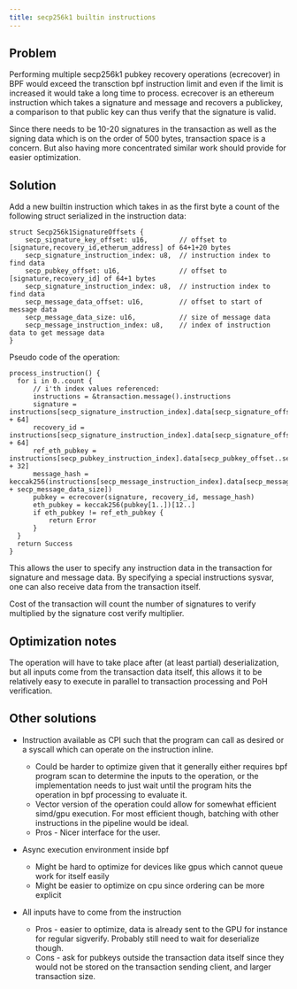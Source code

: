 ```yaml
---
title: secp256k1 builtin instructions
---
```


## Problem

Performing multiple secp256k1 pubkey recovery operations (ecrecover) in BPF
would exceed the transction bpf instruction limit and even if the limit is
increased it would take a long time to process. ecrecover is an ethereum
instruction which takes a signature and message and recovers a publickey, a
comparison to that public key can thus verify that the signature is valid.

Since there needs to be 10-20 signatures in the transaction as well as the
signing data which is on the order of 500 bytes, transaction space is a concern.
But also having more concentrated similar work should provide for easier
optimization.

## Solution

Add a new builtin instruction which takes in as the first byte a count of the
following struct serialized in the instruction data:

```
struct Secp256k1SignatureOffsets {
    secp_signature_key_offset: u16,        // offset to [signature,recovery_id,etherum_address] of 64+1+20 bytes
    secp_signature_instruction_index: u8,  // instruction index to find data
    secp_pubkey_offset: u16,               // offset to [signature,recovery_id] of 64+1 bytes
    secp_signature_instruction_index: u8,  // instruction index to find data
    secp_message_data_offset: u16,         // offset to start of message data
    secp_message_data_size: u16,           // size of message data
    secp_message_instruction_index: u8,    // index of instruction data to get message data
}
```

Pseudo code of the operation:
```
process_instruction() {
  for i in 0..count {
      // i'th index values referenced:
      instructions = &transaction.message().instructions
      signature = instructions[secp_signature_instruction_index].data[secp_signature_offset..secp_signature_offset + 64]
      recovery_id = instructions[secp_signature_instruction_index].data[secp_signature_offset + 64]
      ref_eth_pubkey = instructions[secp_pubkey_instruction_index].data[secp_pubkey_offset..secp_pubkey_offset + 32]
      message_hash = keccak256(instructions[secp_message_instruction_index].data[secp_message_data_offset..secp_message_data_offset + secp_message_data_size])
      pubkey = ecrecover(signature, recovery_id, message_hash)
      eth_pubkey = keccak256(pubkey[1..])[12..]
      if eth_pubkey != ref_eth_pubkey {
          return Error
      }
  }
  return Success
}
```

This allows the user to specify any instruction data in the transaction for
signature and message data. By specifying a special instructions sysvar, one can
also receive data from the transaction itself.

Cost of the transaction will count the number of signatures to verify multiplied
by the signature cost verify multiplier.

## Optimization notes

The operation will have to take place after (at least partial) deserialization,
but all inputs come from the transaction data itself, this allows it to be
relatively easy to execute in parallel to transaction processing and PoH
verification.

## Other solutions

* Instruction available as CPI such that the program can call as desired or a
  syscall which can operate on the instruction inline.
   - Could be harder to optimize given that it generally either requires bpf
     program scan to determine the inputs to the operation, or the
     implementation needs to just wait until the program hits the operation in
     bpf processing to evaluate it.
   - Vector version of the operation could allow for somewhat efficient simd/gpu
     execution. For most efficient though, batching with other instructions in
     the pipeline would be ideal.
   - Pros - Nicer interface for the user.

* Async execution environment inside bpf
   - Might be hard to optimize for devices like gpus which cannot queue work for
     itself easily
   - Might be easier to optimize on cpu since ordering can be more explicit

* All inputs have to come from the instruction
   - Pros - easier to optimize, data is already sent to the GPU for instance for
     regular sigverify. Probably still need to wait for deserialize though.
   - Cons - ask for pubkeys outside the transaction data itself since they would
     not be stored on the transaction sending client, and larger transaction
     size.
